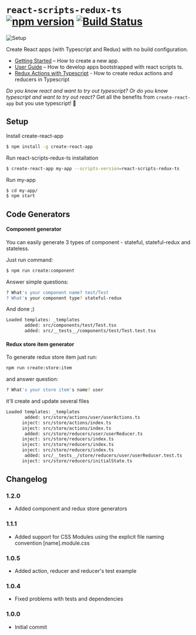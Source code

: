 # `react-scripts-redux-ts` [![npm version](https://badge.fury.io/js/react-scripts-redux-ts.svg)](https://badge.fury.io/js/react-scripts-redux-ts) [![Build Status](https://travis-ci.org/diabelb/create-react-app-typescript-redux.svg?branch=master)](https://travis-ci.org/diabelb/create-react-app-typescript-redux)

![Setup](https://thumbs.gfycat.com/BlueFrightenedBlackbird-size_restricted.gif)

Create React apps (with Typescript and Redux) with no build configuration.

 * [Getting Started](#tldr) – How to create a new app.
 * [User Guide](https://github.com/wmonk/create-react-app-typescript/blob/master/packages/react-scripts/template/README.md) – How to develop apps bootstrapped with react scripts ts.
 * [Redux Actions with Typescript](https://github.com/piotrwitek/react-redux-typescript-guide) - How to create redux actions and reducers in Typescript

_Do you know react and want to try out typescript? Or do you know typescript and want to try out react?_ Get all the benefits from `create-react-app` but you use typescript! 🚀

## Setup

Install create-react-app
```sh
$ npm install -g create-react-app
```
Run react-scripts-redux-ts installation
```sh
$ create-react-app my-app --scripts-version=react-scripts-redux-ts
```

Run my-app
```sh
$ cd my-app/
$ npm start
```
## Code Generators
#### Component generator
You can easily generate 3 types of component - stateful, stateful-redux and stateless.

Just run command:
```sh
$ npm run create:component
```
Answer simple questions:
```sh
? What's your component name? test/Test
? What's your component type? stateful-redux
```

And done ;)
```sh
Loaded templates: _templates
       added: src/components/test/Test.tsx
       added: src/__tests__/components/test/Test.test.tsx
```
#### Redux store item generator
To generate redux store item just run:

```sh
npm run create:store:item
```

and answer question:
```sh
? What's your store item's name? user
```

it'll create and update several files
```sh
Loaded templates: _templates
       added: src/store/actions/user/userActions.ts
      inject: src/store/actions/index.ts
      inject: src/store/actions/index.ts
       added: src/store/reducers/user/userReducer.ts
      inject: src/store/reducers/index.ts
      inject: src/store/reducers/index.ts
      inject: src/store/reducers/index.ts
       added: src/__tests__/store/reducers/user/userReducer.test.ts
      inject: src/store/reducers/initialState.ts
```

## Changelog

### 1.2.0
* Added component and redux store generators

### 1.1.1
* Added support for CSS Modules using the explicit file naming convention [name].module.css

### 1.0.5
* Added action, reducer and reducer's test example

### 1.0.4
* Fixed problems with tests and dependencies

### 1.0.0
* Initial commit
